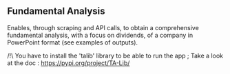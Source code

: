 ## Fundamental Analysis

Enables, through scraping and API calls, to obtain a comprehensive fundamental analysis, with a focus on dividends, of a company in PowerPoint format (see examples of outputs).

/!\ You have to install the 'talib' library to be able to run the app ; Take a look at the doc : https://pypi.org/project/TA-Lib/
